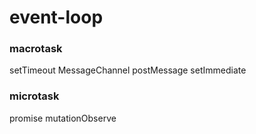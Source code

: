 # event-loop

### macrotask
setTimeout
MessageChannel
postMessage
setImmediate



### microtask
promise
mutationObserve
